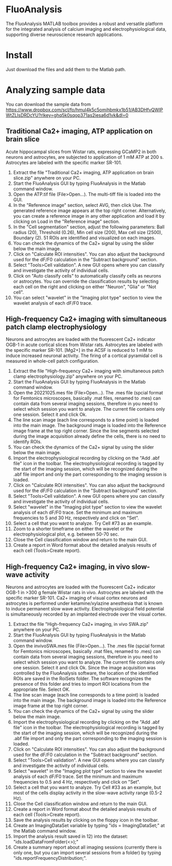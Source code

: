 # FluoAnalysis
The FluoAnalysis MATLAB toolbox provides a robust and versatile platform for the integrated analysis of calcium imaging and electrophysiological data, supporting diverse neuroscience research applications.

# Install
Just download the files and add them to the Matlab path.

# Analyzing sample data
You can download the sample data from https://www.dropbox.com/scl/fo/hmul4k5c5omihbmkx1b51/AB3DHfvQWlPWtZLIsDRDcYU?rlkey=ghq5k0sqop371as2iesa6d1vk&dl=0

## Traditional Ca2+ imaging, ATP application on brain slice
Acute hippocampal slices from Wistar rats, expressing GCaMP2 in both neurons and astrocytes, are subjected to application of 1 mM ATP at 200 s. Astrocytes are labeled with the specific marker SR-101.
1) Extract the file "Traditional Ca2+ imaging, ATP application on brain slice.zip" anywhere on your PC.
2) Start the FluoAnalysis GUI by typing FluoAnalysis in the Matlab command window.
3) Open the ATP.tif file (File>Open...). The multi-tiff file is loaded into the GUI.
4) In the "Reference image" section, select AVG, then click Use. The generated reference image appears at the top right corner. Alternatively, you can create a reference image in any other application and load it by clicking on Load in the "Reference image" section.
5) In the "Cell segmentation" section, adjust the following parameters: Ball radius (20), Threshold (0.26), Min cell size (200), Max cell size (2500), Boundary (2). 51 ROIs are identified and visualized on each images.
6) You can check the dynamics of the Ca2+ signal by using the slider below the main image.
7) Click on "Calculate ROI intensities". You can also adjust the background used for the dF/F0 calculation in the "Subtract background" section.
8) Select "Tools>Cell validation". A new GUI opens where you can classify and investigate the activity of individual cells.
9) Click on "Auto classify cells" to automatically classify cells as neurons or astrocytes. You can override the classification results by selecting each cell on the right and clicking on either "Neuron", "Glia" or "Not cell".
10) You can select "wavelet" in the "Imaging plot type" section to view the wavelet analysis of each dF/F0 trace.

## High-frequency Ca2+ imaging with simultaneous patch clamp electrophysiology
Neurons and astrocytes are loaded with the fluorescent Ca2+ indicator OGB-1 in acute cortical slices from Wistar rats. Astrocytes are labeled with the specific marker SR-101. [Mg2+] in the ACSF is reduced to 1 mM to induce increased neuronal activity. The firing of a cortical pyramidal cell is measured in whole-cell patch configuration.
1) Extract the file "High-frequency Ca2+ imaging with simultaneous patch clamp electrophysiology.zip" anywhere on your PC.
2) Start the FluoAnalysis GUI by typing FluoAnalysis in the Matlab command window.
3) Open the 20221025.mes file (File>Open...). The .mes file (spcial format for Femtonics microscopes, basically .mat files, renamed to .mes) can contain data from several imaging sessions, therefore in you need to select which session you want to analyze. The current file contains only one session. Select it and click Ok.
4) The line scan image (each line corresponds to a time point) is loaded into the main image. The background image is loaded into the Reference image frame at the top right corner. Since the line segments selected during the image acquisition already define the cells, there is no need to identify ROIs. 
5) You can check the dynamics of the Ca2+ signal by using the slider below the main image.
6) Import the electrophysiological recording by clicking on the "Add .abf file" icon in the toolbar. The electrophysiological recording is tagged by the start of the imaging session, which will be recognized during the .abf file import and only the part corresponding to the imaging session is loaded.
7) Click on "Calculate ROI intensities". You can also adjust the background used for the dF/F0 calculation in the "Subtract background" section.
8) Select "Tools>Cell validation". A new GUI opens where you can classify and investigate the activity of individual cells.
9) Select "wavelet" in the "Imaging plot type" section to view the wavelet analysis of each dF/F0 trace. Set the minimum and maximum frequencies to 5 and 30 Hz, respectively and click on "Set".
10) Select a cell that you want to analyze. Try Cell #73 as an example.
11) Zoom to a shorter timeframe on either the wavelet or the electrophysiological plot, e.g. between 50-70 sec.
12) Close the Cell classification window and return to the main GUI.
13) Create a report in Word format about the detailed analysis results of each cell (Tools>Create report).

## High-frequency Ca2+ imaging, in vivo slow-wave activity
Neurons and astrocytes are loaded with the fluorescent Ca2+ indicator OGB-1 in >300 g female Wistar rats in vivo. Astrocytes are labeled with the specific marker SR-101. Ca2+ imaging of visual cortex neurons and astrocytes is performed under ketamine/xylazine anesthesia that is known to induce permanent slow wave activity. Electrophysiological field potential is simultaneously recorded by an implanted electrode over the visual cortex.
1) Extract the file "High-frequency Ca2+ imaging, in vivo SWA.zip" anywhere on your PC.
2) Start the FluoAnalysis GUI by typing FluoAnalysis in the Matlab command window.
3) Open the invivoSWA.mes file (File>Open...). The .mes file (spcial format for Femtonics microscopes, basically .mat files, renamed to .mes) can contain data from several imaging sessions, therefore in you need to select which session you want to analyze. The current file contains only one session. Select it and click Ok. Since the image acquisition was controlled by the FluoAnalysis software, the  location of the identified ROIs are saved in the RoiSets folder. The software recognizes the presence of this folder and tries to import ROI locations from the appropriate file. Select OK.
4) The line scan image (each line corresponds to a time point) is loaded into the main image. The background image is loaded into the Reference image frame at the top right corner. 
5) You can check the dynamics of the Ca2+ signal by using the slider below the main image.
6) Import the electrophysiological recording by clicking on the "Add .abf file" icon in the toolbar. The electrophysiological recording is tagged by the start of the imaging session, which will be recognized during the .abf file import and only the part corresponding to the imaging session is loaded.
7) Click on "Calculate ROI intensities". You can also adjust the background used for the dF/F0 calculation in the "Subtract background" section.
8) Select "Tools>Cell validation". A new GUI opens where you can classify and investigate the activity of individual cells.
9) Select "wavelet" in the "Imaging plot type" section to view the wavelet analysis of each dF/F0 trace. Set the minimum and maximum frequencies to 0.5 and 4 Hz, respectively and click on "Set".
10) Select a cell that you want to analyze. Try Cell #33 as an example, but most of the cells display activity in the slow-wave activity range (0.5-2 Hz).
11) Close the Cell classification window and return to the main GUI.
12) Create a report in Word format about the detailed analysis results of each cell (Tools>Create report).
13) Save the analysis results by clicking on the floppy icon in the toolbar.
14) Create an ImagingDataSet variable by typing "ids = ImagingDataSet;" at the Matlab command window.
15) Import the analysis result saved in 12) into the dataset: "ids.loadDataFromFolder(<<path to folder where you saved your file>>);"
16) Create a summary report about all imaging sessions (currently there is only one, but you can import several sessions from a folder) by typing "ids.reportFrequencyDistribution;".
